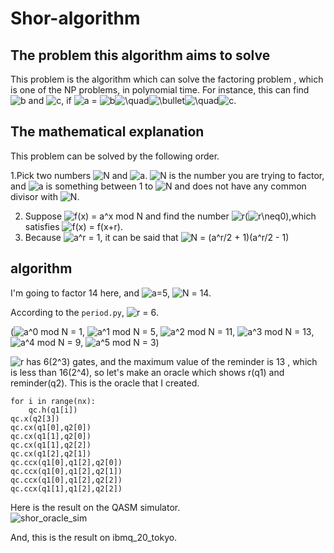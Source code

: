 # Shor-algorithm

## The problem this algorithm aims to solve  
This problem is the algorithm which can solve the factoring problem , which is one of the NP problems, in polynomial time.   For instance, this can find <img src="https://latex.codecogs.com/gif.latex?b" title="b" /> and <img src="https://latex.codecogs.com/gif.latex?c" title="c" />, if <img src="https://latex.codecogs.com/gif.latex?a" title="a" /> = <img src="https://latex.codecogs.com/gif.latex?b" title="b" /><img src="https://latex.codecogs.com/gif.latex?\quad" title="\quad" /><img src="https://latex.codecogs.com/gif.latex?\bullet" title="\bullet" /><img src="https://latex.codecogs.com/gif.latex?\quad" title="\quad" /><img src="https://latex.codecogs.com/gif.latex?c" title="c" />.

## The mathematical explanation  
This problem can be solved by the following order.

1.Pick two numbers <img src="https://latex.codecogs.com/gif.latex?N" title="N" /> and <img src="https://latex.codecogs.com/gif.latex?a" title="a" />.  <img src="https://latex.codecogs.com/gif.latex?N" title="N" /> is the number you are trying to factor, and <img src="https://latex.codecogs.com/gif.latex?a" title="a" /> is something between 1 to <img src="https://latex.codecogs.com/gif.latex?N" title="N" /> and does not have any common divisor with <img src="https://latex.codecogs.com/gif.latex?N" title="N" />.  
  
2. Suppose <img src="https://latex.codecogs.com/gif.latex?f(x)&space;=&space;a^x&space;mod&space;N" title="f(x) = a^x mod N" /> and find the number <img src="https://latex.codecogs.com/gif.latex?r" title="r" />(<img src="https://latex.codecogs.com/gif.latex?r\neq0" title="r\neq0" />),which satisfies <img src="https://latex.codecogs.com/gif.latex?f(x)&space;=&space;f(x&plus;r)" title="f(x) = f(x+r)" />.
3. Because <img src="https://latex.codecogs.com/gif.latex?a^r&space;=&space;1" title="a^r = 1" />, it can be said that <img src="https://latex.codecogs.com/gif.latex?N&space;=&space;(a^r/2&space;&plus;&space;1)(a^r/2&space;-&space;1)" title="N = (a^r/2 + 1)(a^r/2 - 1)" />  

## algorithm  
I'm going to factor 14 here, and <img src="https://latex.codecogs.com/gif.latex?a" title="a" />=5, <img src="https://latex.codecogs.com/gif.latex?N" title="N" /> = 14.  

According to the ```period.py```, <img src="https://latex.codecogs.com/gif.latex?r&space;=&space;6" title="r = 6" />.  

(<img src="https://latex.codecogs.com/gif.latex?a^0&space;mod&space;N&space;=&space;1" title="a^0 mod N = 1" />,
<img src="https://latex.codecogs.com/gif.latex?a^1&space;mod&space;N&space;=&space;5" title="a^1 mod N = 5" />,
<img src="https://latex.codecogs.com/gif.latex?a^2&space;mod&space;N&space;=&space;11" title="a^2 mod N = 11" />,
<img src="https://latex.codecogs.com/gif.latex?a^3&space;mod&space;N&space;=&space;13" title="a^3 mod N = 13" />,
<img src="https://latex.codecogs.com/gif.latex?a^4&space;mod&space;N&space;=&space;9" title="a^4 mod N = 9" />,
<img src="https://latex.codecogs.com/gif.latex?a^5&space;mod&space;N&space;=&space;3" title="a^5 mod N = 3" />)  

 <img src="https://latex.codecogs.com/gif.latex?r" title="r" /> has 6(2^3) gates, and the maximum value of the reminder is 13 , which is less than 16(2^4), so let's make an oracle which shows r(q1) and reminder(q2).  This is the oracle that I created.  
```   
for i in range(nx):
	qc.h(q1[i])
qc.x(q2[3])
qc.cx(q1[0],q2[0])
qc.cx(q1[1],q2[0])
qc.cx(q1[1],q2[2])
qc.cx(q1[2],q2[1])
qc.ccx(q1[0],q1[2],q2[0])
qc.ccx(q1[0],q1[2],q2[1])
qc.ccx(q1[0],q1[2],q2[2])
qc.ccx(q1[1],q1[2],q2[2])  
```  
Here is the result on the QASM simulator.  
![shor_oracle_sim](https://user-images.githubusercontent.com/45162150/50736795-118b7780-1205-11e9-8d92-f19d84ee9c3e.png)

And, this is the result on ibmq_20_tokyo.  


  
